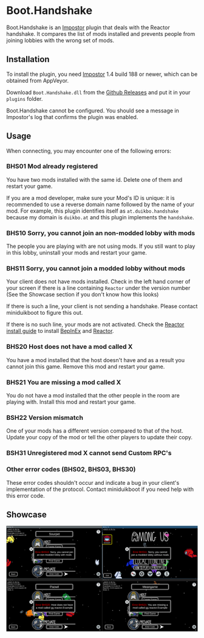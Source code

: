 # Boot.Handshake

Boot.Handshake is an [Impostor](https://github.com/Impostor/Impostor) plugin that deals with the Reactor handshake. It compares the list of mods installed and prevents people from joining lobbies with the wrong set of mods.

## Installation

To install the plugin, you need [Impostor](https://github.com/Impostor/Impostor) 1.4 build 188 or newer, which can be obtained from AppVeyor.

Download `Boot.Handshake.dll` from the [Github Releases](https://github.com/miniduikboot/Boot.Handshake/releases) and put it in your `plugins` folder.

Boot.Handshake cannot be configured. You should see a message in Impostor's log that confirms the plugin was enabled.

## Usage

When connecting, you may encounter one of the following errors:

### BHS01 Mod already registered

You have two mods installed with the same id. Delete one of them and restart your game.

If you are a mod developer, make sure your Mod's ID is unique: it is recommended to use a reverse domain name followed by the name of your mod. For example, this plugin identifies itself as `at.duikbo.handshake` because my domain is `duikbo.at` and this plugin implements the `handshake`.

### BHS10 Sorry, you cannot join an non-modded lobby with mods

The people you are playing with are not using mods. If you still want to play in this lobby, uninstall your mods and restart your game.

### BHS11 Sorry, you cannot join a modded lobby without mods

Your client does not have mods installed. Check in the left hand corner of your screen if there is a line containing `Reactor` under the version number (See the Showcase section if you don't know how this looks)

If there is such a line, your client is not sending a handshake. Please contact miniduikboot to figure this out.

If there is no such line, your mods are not activated. Check the [Reactor install guide](https://docs.reactor.gg) to install [BepInEx](https://docs.reactor.gg/docs/basic/install_bepinex) and [Reactor](https://docs.reactor.gg/docs/basic/install_reactor).

### BHS20 Host does not have a mod called X

You have a mod installed that the host doesn't have and as a result you cannot join this game. Remove this mod and restart your game.

### BHS21 You are missing a mod called X

You do not have a mod installed that the other people in the room are playing with. Install this mod and restart your game.

### BSH22 Version mismatch

One of your mods has a different version compared to that of the host. Update your copy of the mod or tell the other players to update their copy.

### BSH31 Unregistered mod X cannot send Custom RPC's

### Other error codes (BHS02, BHS03, BHS30)

These error codes shouldn't occur and indicate a bug in your client's implementation of the protocol. Contact miniduikboot if you need help with this error code.

## Showcase

![](resources/errors.png)
